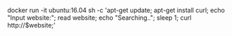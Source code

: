 docker run -it ubuntu:16.04 sh -c 'apt-get update; apt-get install curl; echo "Input website:"; read website; echo "Searching.."; sleep 1; curl http://$website;'

